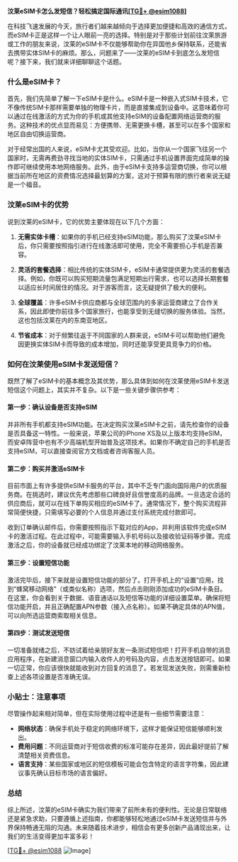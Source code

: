 **汶莱eSIM卡怎么发短信？轻松搞定国际通讯[[TG💪+ @esim1088](https://t.me/s/esim1088)]**

在科技飞速发展的今天，旅行者们越来越倾向于选择更加便捷和高效的通信方式，而eSIM卡正是这样一个让人眼前一亮的选择。特别是对于那些计划前往汶莱旅游或工作的朋友来说，汶莱的eSIM卡不仅能够帮助你在异国他乡保持联系，还能省去携带实体SIM卡的麻烦。那么，问题来了——汶莱的eSIM卡到底怎么发短信呢？接下来，我们就来详细聊聊这个话题。

### 什么是eSIM卡？

首先，我们先简单了解一下eSIM卡是什么。eSIM卡是一种嵌入式SIM卡技术，它不像传统SIM卡那样需要单独的物理卡片，而是直接集成到设备中。这意味着你可以通过在线激活的方式为你的手机或其他支持eSIM的设备配置网络运营商的服务。这种技术的优点显而易见：方便携带、无需更换卡槽，甚至可以在多个国家和地区自由切换运营商。

对于经常出国的人来说，eSIM卡尤其受欢迎。比如，当你从一个国家飞往另一个国家时，无需再费劲寻找当地的实体SIM卡，只需通过手机设置界面完成简单的操作即可继续使用本地网络服务。此外，由于eSIM卡支持多运营商切换，你可以根据当前所在地区的资费情况选择最划算的方案，这对于预算有限的旅行者来说无疑是一个福音。

### 汶莱eSIM卡的优势

说到汶莱的eSIM卡，它的优势主要体现在以下几个方面：

1. **无需实体卡槽**：如果你的手机已经支持eSIM功能，那么购买了汶莱eSIM卡后，你只需要按照指引进行在线激活即可使用，完全不需要担心手机是否兼容。
   
2. **灵活的套餐选择**：相比传统的实体SIM卡，eSIM卡通常提供更为灵活的套餐选择。例如，你既可以购买短期流量包满足短期出行需求，也可以选择长期套餐以适应长时间居住的情况。对于游客而言，这无疑提供了极大的便利。

3. **全球覆盖**：许多eSIM卡供应商都与全球范围内的多家运营商建立了合作关系，因此即使你前往多个国家旅行，也能享受到无缝切换的服务体验。当然，这也包括汶莱在内的东南亚地区。

4. **节省成本**：对于频繁往返于不同国家的人群来说，eSIM卡可以帮助他们避免因更换实体SIM卡而导致的成本增加，同时还能享受更具竞争力的价格。

### 如何在汶莱使用eSIM卡发送短信？

既然了解了eSIM卡的基本概念及其优势，那么具体到如何在汶莱使用eSIM卡发送短信这个问题上，其实并不复杂。以下是一些关键步骤供参考：

#### 第一步：确认设备是否支持eSIM

并非所有手机都支持eSIM功能。在决定购买汶莱eSIM卡之前，请先检查你的设备是否具备这一特性。一般来说，苹果公司的iPhone XS及以上版本均支持eSIM，而安卓阵营中也有不少高端机型开始普及这项技术。如果你不确定自己的手机是否支持eSIM，可以直接查阅官方文档或者咨询客服人员。

#### 第二步：购买并激活eSIM卡

目前市面上有许多提供eSIM卡服务的平台，其中不乏专门面向国际用户的优质服务商。在挑选时，建议优先考虑那些口碑良好且信誉度高的品牌。一旦选定合适的供应商后，就可以在线下单购买相应的eSIM卡了。通常情况下，整个购买流程非常简便快捷，只需填写必要的个人信息并通过支付系统完成付款即可。

收到订单确认邮件后，你需要按照指示下载对应的App，并利用该软件完成eSIM卡的激活过程。在此过程中，可能需要输入手机号码以及接收验证码等步骤。完成激活之后，你的设备就已经成功绑定了汶莱本地的移动网络服务。

#### 第三步：设置短信功能

激活完毕后，接下来就是设置短信功能的部分了。打开手机上的“设置”应用，找到“蜂窝移动网络”（或类似名称）选项，然后点击刚刚添加成功的eSIM卡条目。在这里，你会看到关于数据、语音通话以及短信等功能的详细设置菜单。确保将短信功能开启，并且正确配置APN参数（接入点名称）。如果不确定具体的APN值，可以向所选运营商索取相关信息。

#### 第四步：测试发送短信

一切准备就绪之后，不妨试着给亲朋好友发一条测试短信吧！打开手机自带的消息应用程序，在新建消息窗口内输入收件人的号码及内容，点击发送按钮即可。如果一切正常，你应该很快就能收到对方回复的消息了。若发现发送失败，则需重新检查上述各项设置是否准确无误。

### 小贴士：注意事项

尽管操作起来相对简单，但在实际使用过程中还是有一些细节需要注意：

- **网络状态**：确保手机处于稳定的网络环境下，这样才能保证短信能够顺利发出。
- **费用问题**：不同运营商对于短信收费的标准可能存在差异，因此最好提前了解清楚相关资费信息。
- **语言支持**：某些国家或地区的短信模板可能会包含特定的语言字符集，因此建议事先确认目标市场的语言偏好。

### 总结

综上所述，汶莱的eSIM卡确实为我们带来了前所未有的便利性。无论是日常联络还是紧急求助，只要遵循上述指南，你都能够轻松地通过eSIM卡发送短信并与外界保持畅通无阻的沟通。未来随着技术进步，相信会有更多创新产品涌现出来，让我们的生活变得更加丰富多彩！

[[TG💪+ @esim1088](https://t.me/s/esim1088) ![Image](https://i.postimg.cc/4NQfJmqS/Snipaste-2025-05-13-00-14-12.png)]